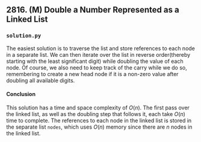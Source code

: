 ## 2816. (M) Double a Number Represented as a Linked List

### `solution.py`
The easiest solution is to traverse the list and store references to each node in a separate list. We can then iterate over the list in reverse order(thereby starting with the least significant digit) while doubling the value of each node. Of course, we also need to keep track of the carry while we do so, remembering to create a new head node if it is a non-zero value after doubling all available digits.  

#### Conclusion
This solution has a time and space complexity of $O(n)$. The first pass over the linked list, as well as the doubling step that follows it, each take $O(n)$ time to complete. The references to each node in the linked list is stored in the separate list `nodes`, which uses $O(n)$ memory since there are $n$ nodes in the linked list.  
  

